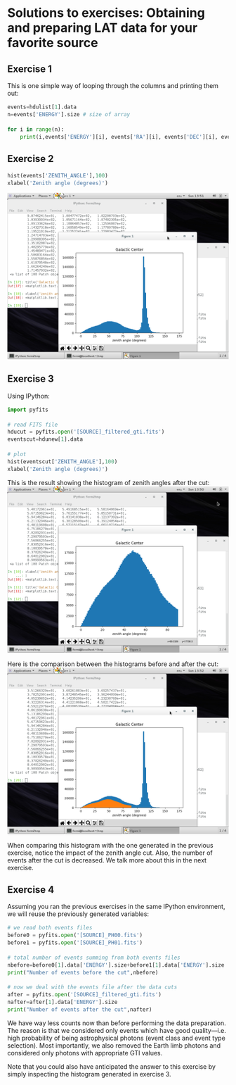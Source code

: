 Solutions to exercises: Obtaining and preparing LAT data for your favorite source
=====================================================

## Exercise 1

This is one simple way of looping through the columns and printing them out:

```python
events=hdulist[1].data
n=events['ENERGY'].size # size of array

for i in range(n):
	print(i,events['ENERGY'][i], events['RA'][i], events['DEC'][i], events['TIME'][i])
```

## Exercise 2

```python
hist(events['ZENITH_ANGLE'],100)
xlabel('Zenith angle (degrees)')
```

![](./figures/plot_zenith_angle.png)

## Exercise 3

Using IPython:

```python
import pyfits

# read FITS file
hducut = pyfits.open('[SOURCE]_filtered_gti.fits')
eventscut=hdunew[1].data

# plot
hist(eventscut['ZENITH_ANGLE'],100)
xlabel('Zenith angle (degrees)')
```

This is the result showing the histogram of zenith angles after the cut:
![](./figures/plot_zenith_angle_cut.png)

Here is the comparison between the histograms before and after the cut:
![](./figures/plot_zenith_angle_both.png)

When comparing this histogram with the one generated in the previous exercise, notice the impact of the zenith angle cut. Also, the number of events after the cut is decreased. We talk more about this in the next exercise.

## Exercise 4

Assuming you ran the previous exercises in the same IPython environment, we will reuse the previously generated variables:

```python
# we read both events files
before0 = pyfits.open('[SOURCE]_PH00.fits')
before1 = pyfits.open('[SOURCE]_PH01.fits')

# total number of events summing from both events files
nbefore=before0[1].data['ENERGY'].size+before1[1].data['ENERGY'].size
print("Number of events before the cut",nbefore)

# now we deal with the events file after the data cuts
after = pyfits.open('[SOURCE]_filtered_gti.fits')
nafter=after[1].data['ENERGY'].size
print("Number of events after the cut",nafter)
```

We have way less counts now than before performing the data preparation. The reason is that  we considered only events which have good quality—i.e. high probability of being astrophysical photons (event class and event type selection). Most importantly, we also removed the Earth limb photons and considered only photons with appropriate GTI values.

Note that you could also have anticipated the answer to this exercise by simply inspecting the histogram generated in exercise 3. 